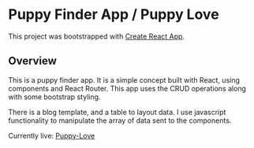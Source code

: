 


# Puppy Finder App / Puppy Love
This project was bootstrapped with [Create React App](https://github.com/facebook/create-react-app).


## Overview
This is a puppy finder app. It is a simple concept built with React, using components and React Router. This app uses the CRUD operations along with some bootstrap styling. 

There is a blog template, and a table to layout data. I use javascript functionality to manipulate the array of data sent to the components.


Currently live: [Puppy-Love](http://puppylove.adiaguidry.com/#/)
